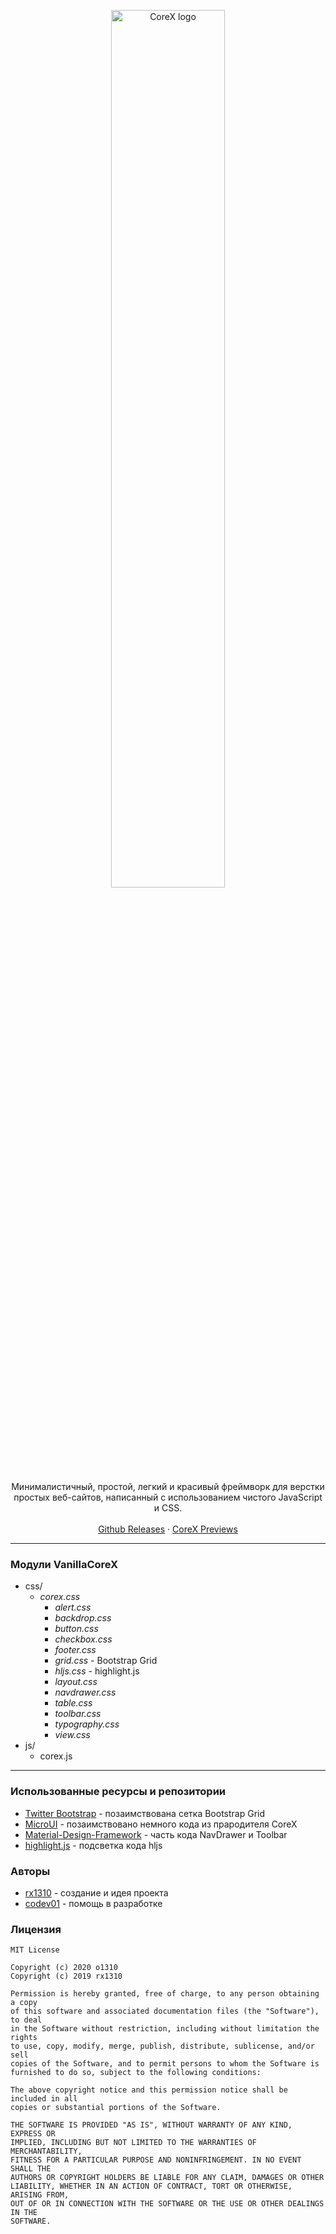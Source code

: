 <p align="center">
  <a href="https://o1310.github.io">
    <img src="https://github.com/o1310/CoreX/blob/vanilla/corex_logo.png?raw=true" alt="CoreX logo" width="60%">
  </a>
</p>

<p align="center">Минималистичный, простой, легкий и красивый фреймворк для верстки простых веб-сайтов, написанный с использованием чистого JavaScript и CSS.
  <br><br>
  <a href="https://github.com/o1310/CoreX/releases">Github Releases</a> · <a href="https://rx1310.github.io/corex-preview/">CoreX Previews</a>
</p>

---

### Модули VanillaCoreX
- css/
  - _corex.css_
    - _alert.css_
    - _backdrop.css_
    - _button.css_
    - _checkbox.css_
    - _footer.css_
    - _grid.css_ - Bootstrap Grid
    - _hljs.css_ - highlight.js
    - _layout.css_
    - _navdrawer.css_
    - _table.css_
    - _toolbar.css_
    - _typography.css_
    - _view.css_
- js/
  - corex.js
---

### Использованные ресурсы и репозитории
* [Twitter Bootstrap](https://github.com/twbs/bootstrap) - позаимствована сетка Bootstrap Grid
* [MicroUI](https://github.com/rx1310/MicroUI) - позаимствовано немного кода из прародителя CoreX
* [Material-Design-Framework](https://github.com/Igorgro/Material-Design-Framework) - часть кода NavDrawer и Toolbar
* [highlight.js](https://github.com/highlightjs) - подсветка кода hljs

### Авторы
* [rx1310](https://github.com/rx1310) - создание и идея проекта
* [codev01](https://github.com/codev01) - помощь в разработке

### Лицензия
```
MIT License

Copyright (c) 2020 o1310
Copyright (c) 2019 rx1310

Permission is hereby granted, free of charge, to any person obtaining a copy
of this software and associated documentation files (the "Software"), to deal
in the Software without restriction, including without limitation the rights
to use, copy, modify, merge, publish, distribute, sublicense, and/or sell
copies of the Software, and to permit persons to whom the Software is
furnished to do so, subject to the following conditions:

The above copyright notice and this permission notice shall be included in all
copies or substantial portions of the Software.

THE SOFTWARE IS PROVIDED "AS IS", WITHOUT WARRANTY OF ANY KIND, EXPRESS OR
IMPLIED, INCLUDING BUT NOT LIMITED TO THE WARRANTIES OF MERCHANTABILITY,
FITNESS FOR A PARTICULAR PURPOSE AND NONINFRINGEMENT. IN NO EVENT SHALL THE
AUTHORS OR COPYRIGHT HOLDERS BE LIABLE FOR ANY CLAIM, DAMAGES OR OTHER
LIABILITY, WHETHER IN AN ACTION OF CONTRACT, TORT OR OTHERWISE, ARISING FROM,
OUT OF OR IN CONNECTION WITH THE SOFTWARE OR THE USE OR OTHER DEALINGS IN THE
SOFTWARE.
```